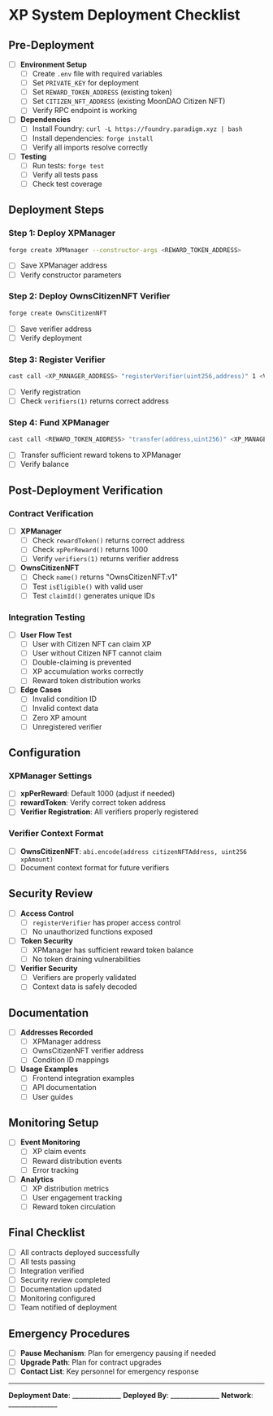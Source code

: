 # XP System Deployment Checklist

## Pre-Deployment

- [ ] **Environment Setup**
  - [ ] Create `.env` file with required variables
  - [ ] Set `PRIVATE_KEY` for deployment
  - [ ] Set `REWARD_TOKEN_ADDRESS` (existing token)
  - [ ] Set `CITIZEN_NFT_ADDRESS` (existing MoonDAO Citizen NFT)
  - [ ] Verify RPC endpoint is working

- [ ] **Dependencies**
  - [ ] Install Foundry: `curl -L https://foundry.paradigm.xyz | bash`
  - [ ] Install dependencies: `forge install`
  - [ ] Verify all imports resolve correctly

- [ ] **Testing**
  - [ ] Run tests: `forge test`
  - [ ] Verify all tests pass
  - [ ] Check test coverage

## Deployment Steps

### Step 1: Deploy XPManager
```bash
forge create XPManager --constructor-args <REWARD_TOKEN_ADDRESS>
```
- [ ] Save XPManager address
- [ ] Verify constructor parameters

### Step 2: Deploy OwnsCitizenNFT Verifier
```bash
forge create OwnsCitizenNFT
```
- [ ] Save verifier address
- [ ] Verify deployment

### Step 3: Register Verifier
```bash
cast call <XP_MANAGER_ADDRESS> "registerVerifier(uint256,address)" 1 <VERIFIER_ADDRESS>
```
- [ ] Verify registration
- [ ] Check `verifiers(1)` returns correct address

### Step 4: Fund XPManager
```bash
cast call <REWARD_TOKEN_ADDRESS> "transfer(address,uint256)" <XP_MANAGER_ADDRESS> <AMOUNT>
```
- [ ] Transfer sufficient reward tokens to XPManager
- [ ] Verify balance

## Post-Deployment Verification

### Contract Verification
- [ ] **XPManager**
  - [ ] Check `rewardToken()` returns correct address
  - [ ] Check `xpPerReward()` returns 1000
  - [ ] Verify `verifiers(1)` returns verifier address

- [ ] **OwnsCitizenNFT**
  - [ ] Check `name()` returns "OwnsCitizenNFT:v1"
  - [ ] Test `isEligible()` with valid user
  - [ ] Test `claimId()` generates unique IDs

### Integration Testing
- [ ] **User Flow Test**
  - [ ] User with Citizen NFT can claim XP
  - [ ] User without Citizen NFT cannot claim
  - [ ] Double-claiming is prevented
  - [ ] XP accumulation works correctly
  - [ ] Reward token distribution works

- [ ] **Edge Cases**
  - [ ] Invalid condition ID
  - [ ] Invalid context data
  - [ ] Zero XP amount
  - [ ] Unregistered verifier

## Configuration

### XPManager Settings
- [ ] **xpPerReward**: Default 1000 (adjust if needed)
- [ ] **rewardToken**: Verify correct token address
- [ ] **Verifier Registration**: All verifiers properly registered

### Verifier Context Format
- [ ] **OwnsCitizenNFT**: `abi.encode(address citizenNFTAddress, uint256 xpAmount)`
- [ ] Document context format for future verifiers

## Security Review

- [ ] **Access Control**
  - [ ] `registerVerifier` has proper access control
  - [ ] No unauthorized functions exposed

- [ ] **Token Security**
  - [ ] XPManager has sufficient reward token balance
  - [ ] No token draining vulnerabilities

- [ ] **Verifier Security**
  - [ ] Verifiers are properly validated
  - [ ] Context data is safely decoded

## Documentation

- [ ] **Addresses Recorded**
  - [ ] XPManager address
  - [ ] OwnsCitizenNFT verifier address
  - [ ] Condition ID mappings

- [ ] **Usage Examples**
  - [ ] Frontend integration examples
  - [ ] API documentation
  - [ ] User guides

## Monitoring Setup

- [ ] **Event Monitoring**
  - [ ] XP claim events
  - [ ] Reward distribution events
  - [ ] Error tracking

- [ ] **Analytics**
  - [ ] XP distribution metrics
  - [ ] User engagement tracking
  - [ ] Reward token circulation

## Final Checklist

- [ ] All contracts deployed successfully
- [ ] All tests passing
- [ ] Integration verified
- [ ] Security review completed
- [ ] Documentation updated
- [ ] Monitoring configured
- [ ] Team notified of deployment

## Emergency Procedures

- [ ] **Pause Mechanism**: Plan for emergency pausing if needed
- [ ] **Upgrade Path**: Plan for contract upgrades
- [ ] **Contact List**: Key personnel for emergency response

---

**Deployment Date**: _______________
**Deployed By**: _______________
**Network**: _______________

